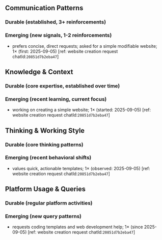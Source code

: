 ## Communication Patterns
### Durable (established, 3+ reinforcements)

### Emerging (new signals, 1-2 reinforcements)
- prefers concise, direct requests; asked for a simple modifiable website; 1× (first: 2025-09-05) [ref: website creation request chatId:`20851d7b2eba47`]

## Knowledge & Context
### Durable (core expertise, established over time)

### Emerging (recent learning, current focus)
- working on creating a simple website; 1× (started: 2025-09-05) [ref: website creation request chatId:`20851d7b2eba47`]

## Thinking & Working Style
### Durable (core thinking patterns)

### Emerging (recent behavioral shifts)
- values quick, actionable templates; 1× (observed: 2025-09-05) [ref: website creation request chatId:`20851d7b2eba47`]

## Platform Usage & Queries
### Durable (regular platform activities)

### Emerging (new query patterns)
- requests coding templates and web development help; 1× (since 2025-09-05) [ref: website creation request chatId:`20851d7b2eba47`]